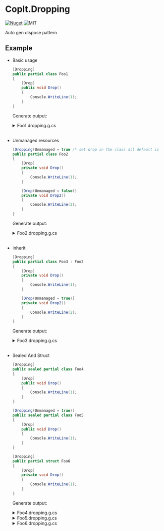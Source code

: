# Coplt.Dropping

[![Nuget](https://img.shields.io/nuget/v/Coplt.Dropping)](https://www.nuget.org/packages/Coplt.Dropping/)
![MIT](https://img.shields.io/github/license/2A5F/Coplt.Dropping)

Auto gen dispose pattern

## Example

- Basic usage
    
    ```cs
    [Dropping]
    public partial class Foo1
    {
        [Drop]
        public void Drop()
        {
            Console.WriteLine(1);
        }
    }
    ```
    
    Generate output:

    <details>
      <summary>Foo1.dropping.g.cs</summary>
    
    ```cs
    // <auto-generated/>
    
    #nullable enable
    
    using Coplt.Dropping;
    
    public partial class Foo1 : global::System.IDisposable
    {
    
        protected virtual void Dispose(bool disposing)
        {
            if (disposing) Drop();
        }
    
        public void Dispose()
        {
            Dispose(true);
            GC.SuppressFinalize(this);
        }
    
        ~Foo1()
        {
            Dispose(false);
        }
    
    }
    ```

    </details>
    <br/>
  
- Unmanaged resources
    
    ```csharp
    [Dropping(Unmanaged = true /* set drop in the class all default is unmanaged */)]
    public partial class Foo2
    {
        [Drop]
        private void Drop()
        {
            Console.WriteLine(1);
        }
    
        [Drop(Unmanaged = false)]
        private void Drop2()
        {
            Console.WriteLine(2);
        }
    }
    ```
    
    Generate output:

    <details>
      <summary>Foo2.dropping.g.cs</summary>

    ```cs
    // <auto-generated/>

    #nullable enable

    using Coplt.Dropping;

    public partial class Foo2 : global::System.IDisposable
    {

        protected virtual void Dispose(bool disposing)
        {
            Drop();
            if (disposing) Drop2();
        }

        public void Dispose()
        {
            Dispose(true);
            GC.SuppressFinalize(this);
        }

        ~Foo2()
        {
            Dispose(false);
        }

    }
    ```

    </details>
    <br/>
  

- Inherit

    ```cs
    [Dropping]
    public partial class Foo3 : Foo2
    {
        [Drop]
        private void Drop()
        {
            Console.WriteLine(1);
        }

        [Drop(Unmanaged = true)]
        private void Drop2()
        {
            Console.WriteLine(2);
        }
    }
    ```

    Generate output:

    <details>
      <summary>Foo3.dropping.g.cs</summary>

    ```cs
    // <auto-generated/>

    #nullable enable

    using Coplt.Dropping;

    public partial class Foo3 : global::System.IDisposable
    {

        protected override void Dispose(bool disposing)
        {
            if (disposing) Drop();
            Drop2();
            base.Dispose(disposing);
        }

    }
    ```

    </details>
    <br/>

- Sealed And Struct

    ```cs
    [Dropping]
    public sealed partial class Foo4
    {
        [Drop]
        public void Drop()
        {
            Console.WriteLine(1);
        }
    }

    [Dropping(Unmanaged = true)]
    public sealed partial class Foo5
    {
        [Drop]
        public void Drop()
        {
            Console.WriteLine(1);
        }
    }

    [Dropping]
    public partial struct Foo6
    {
        [Drop]
        private void Drop()
        {
            Console.WriteLine(1);
        }
    }
    ```

    Generate output:

    <details>
      <summary>Foo4.dropping.g.cs</summary>

    ```cs
    // <auto-generated/>

    #nullable enable

    using Coplt.Dropping;

    public partial class Foo4 : global::System.IDisposable
    {

        public void Dispose()
        {
            Drop();
        }

    }
    ```

    </details>

    <details>
      <summary>Foo5.dropping.g.cs</summary>

    ```cs
    // <auto-generated/>

    #nullable enable

    using Coplt.Dropping;

    public partial class Foo5 : global::System.IDisposable
    {

        public void Dispose()
        {
            Drop();
            GC.SuppressFinalize(this);
        }

        ~Foo5()
        {
            Dispose();
        }

    }
    ```

    </details>
    
    <details>
      <summary>Foo6.dropping.g.cs</summary>

    ```cs
    // <auto-generated/>

    #nullable enable

    using Coplt.Dropping;

    public partial struct Foo6 : global::System.IDisposable
    {

        public void Dispose()
        {
            Drop();
        }

    }
    ```

    </details>
    <br/>

